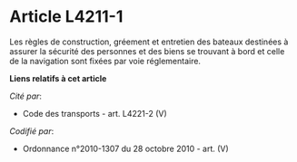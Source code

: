 # Article L4211-1

Les règles de construction, gréement et entretien des bateaux destinées à assurer la sécurité des personnes et des biens se
trouvant à bord et celle de la navigation sont fixées par voie réglementaire.

**Liens relatifs à cet article**

_Cité par_:

  - Code des transports - art. L4221-2 (V)

_Codifié par_:

  - Ordonnance n°2010-1307 du 28 octobre 2010 - art. (V)
